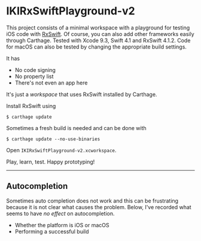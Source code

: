 # IKIRxSwiftPlayground-v2

This project consists of a minimal workspace with a playground for testing iOS code with [RxSwift](https://github.com/ReactiveX/RxSwift).
Of course, you can also add other frameworks easily through Carthage.
Tested with Xcode 9.3, Swift 4.1 and RxSwift 4.1.2.
Code for macOS can also be tested by changing the appropriate build settings.

It has

* No code signing
* No property list
* There's not even an app here

It's just a _workspace_ that uses RxSwift installed by Carthage.

Install RxSwift using

    $ carthage update

Sometimes a fresh build is needed and can be done with

    $ carthage update --no-use-binaries

Open `IKIRxSwiftPlayground-v2.xcworkspace`.

Play, learn, test. Happy prototyping!

---

## Autocompletion

Sometimes auto completion does not work and this can be frustrating because it is not clear what causes the problem. Below, I've recorded what seems to have _no effect_ on autocompletion.

* Whether the platform is iOS or macOS
* Performing a successful build
